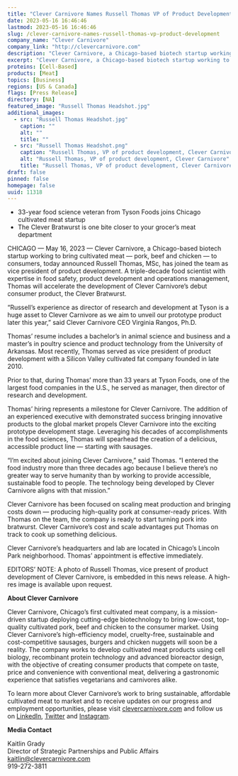 ```yaml
---
title: "Clever Carnivore Names Russell Thomas VP of Product Development"
date: 2023-05-16 16:46:46
lastmod: 2023-05-16 16:46:46
slug: /clever-carnivore-names-russell-thomas-vp-product-development
company_name: "Clever Carnivore"
company_link: "http://clevercarnivore.com"
description: "Clever Carnivore, a Chicago-based biotech startup working to bring cultivated meat — pork, beef and chicken — to consumers, today announced Russell Thomas, MSc, has joined the team as vice president of product development."
excerpt: "Clever Carnivore, a Chicago-based biotech startup working to bring cultivated meat — pork, beef and chicken — to consumers, today announced Russell Thomas, MSc, has joined the team as vice president of product development."
proteins: [Cell-Based]
products: [Meat]
topics: [Business]
regions: [US & Canada]
flags: [Press Release]
directory: [NA]
featured_image: "Russell Thomas Headshot.jpg"
additional_images:
  - src: "Russell Thomas Headshot.jpg"
    caption: ""
    alt: ""
    title: ""
  - src: "Russell Thomas Headshot.png"
    caption: "Russell Thomas, VP of product development, Clever Carnivore"
    alt: "Russell Thomas, VP of product development, Clever Carnivore"
    title: "Russell Thomas, VP of product development, Clever Carnivore"
draft: false
pinned: false
homepage: false
uuid: 11318
---
```

<ul>
<li>33-year food science veteran from Tyson Foods joins Chicago cultivated meat startup</li>
<li>The Clever Bratwurst is one bite closer to your grocer’s meat department</li>
</ul>
<p>CHICAGO — May 16, 2023 — Clever Carnivore, a Chicago-based biotech startup working to bring cultivated meat — pork, beef and chicken — to consumers, today announced Russell Thomas, MSc, has joined the team as vice president of product development. A triple-decade food scientist with expertise in food safety, product development and operations management, Thomas will accelerate the development of Clever Carnivore’s debut consumer product, the Clever Bratwurst.  </p>
<p>“Russell’s experience as director of research and development at Tyson is a huge asset to Clever Carnivore as we aim to unveil our prototype product later this year,” said Clever Carnivore CEO Virginia Rangos, Ph.D.  </p>
<p>Thomas’ resume includes a bachelor’s in animal science and business and a master’s in poultry science and product technology from the University of Arkansas. Most recently, Thomas served as vice president of product development with a Silicon Valley cultivated fat company founded in late 2010.  </p>
<p>Prior to that, during Thomas’ more than 33 years at Tyson Foods, one of the largest food companies in the U.S., he served as manager, then director of research and development.  </p>
<p>Thomas’ hiring represents a milestone for Clever Carnivore. The addition of an experienced executive with demonstrated success bringing innovative products to the global market propels Clever Carnivore into the exciting prototype development stage. Leveraging his decades of accomplishments in the food sciences, Thomas will spearhead the creation of a delicious, accessible product line — starting with sausages.  </p>
<p>“I’m excited about joining Clever Carnivore,” said Thomas. “I entered the food industry more than three decades ago because I believe there’s no greater way to serve humanity than by working to provide accessible, sustainable food to people. The technology being developed by Clever Carnivore aligns with that mission.”  </p>
<p>Clever Carnivore has been focused on scaling meat production and bringing costs down — producing high-quality pork at consumer-ready prices. With Thomas on the team, the company is ready to start turning pork into bratwurst. Clever Carnivore’s cost and scale advantages put Thomas on track to cook up something delicious.  </p>
<p>Clever Carnivore’s headquarters and lab are located in Chicago’s Lincoln Park neighborhood. Thomas’ appointment is effective immediately. </p>
<p>EDITORS’ NOTE: A photo of Russell Thomas, vice present of product development of Clever Carnivore, is embedded in this news release. A high-res image is available upon request.  </p>
<p><strong>About Clever Carnivore  </strong></p>
<p>Clever Carnivore, Chicago’s first cultivated meat company, is a mission-driven startup deploying cutting-edge biotechnology to bring low-cost, top-quality cultivated pork, beef and chicken to the consumer market. Using Clever Carnivore’s high-efficiency model, cruelty-free, sustainable and cost-competitive sausages, burgers and chicken nuggets will soon be a reality. The company works to develop cultivated meat products using cell biology, recombinant protein technology and advanced bioreactor design, with the objective of creating consumer products that compete on taste, price and convenience with conventional meat, delivering a gastronomic experience that satisfies vegetarians and carnivores alike.  </p>
<p>To learn more about Clever Carnivore’s work to bring sustainable, affordable cultivated meat to market and to receive updates on our progress and employment opportunities, please visit <a href="http://clevercarnivore.com/">clevercarnivore.com</a> and follow us on <a href="https://www.linkedin.com/company/clever-carnivore">LinkedIn</a>, <a href="https://twitter.com/clevercarnivore">Twitter</a> and <a href="https://www.instagram.com/clevercarnivore/">Instagram</a>. </p>
<p><strong>Media Contact</strong></p>
<p>Kaitlin Grady<br />
Director of Strategic Partnerships and Public Affairs<br />
<a href="mailto:kaitlin@clevercarnivore.com">kaitlin@clevercarnivore.com</a><br />
919-272-3811 </p>
